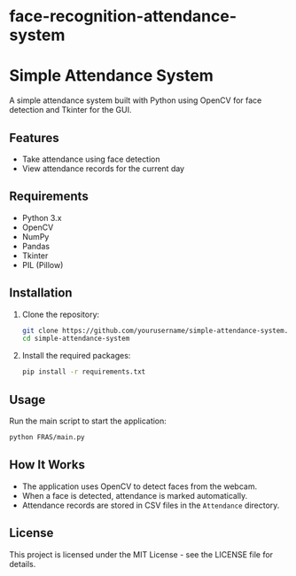 # face-recognition-attendance-system

# Simple Attendance System

A simple attendance system built with Python using OpenCV for face detection and Tkinter for the GUI.

## Features
- Take attendance using face detection
- View attendance records for the current day

## Requirements
- Python 3.x
- OpenCV
- NumPy
- Pandas
- Tkinter
- PIL (Pillow)

## Installation
1. Clone the repository:
   ```bash
   git clone https://github.com/yourusername/simple-attendance-system.git
   cd simple-attendance-system
   ```

2. Install the required packages:
   ```bash
   pip install -r requirements.txt
   ```

## Usage
Run the main script to start the application:
```bash
python FRAS/main.py
```

## How It Works
- The application uses OpenCV to detect faces from the webcam.
- When a face is detected, attendance is marked automatically.
- Attendance records are stored in CSV files in the `Attendance` directory.

## License
This project is licensed under the MIT License - see the LICENSE file for details.
